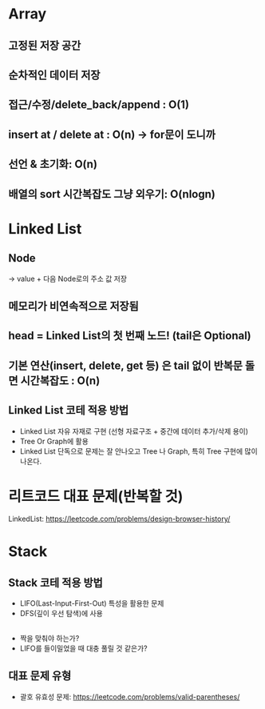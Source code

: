 #  Array
## 고정된 저장 공간
## 순차적인 데이터 저장
## 접근/수정/delete_back/append : O(1)
## insert at / delete at : O(n) -> for문이 도니까
## 선언 & 초기화: O(n)
## 배열의 sort 시간복잡도 그냥 외우기: O(nlogn) 

# Linked List
## Node
-> value + 다음 Node로의 주소 값 저장
## 메모리가 비연속적으로 저장됨
## head = Linked List의 첫 번째 노드! (tail은 Optional)
## 기본 연산(insert, delete, get 등) 은 tail 없이 반복문 돌면 시간복잡도 : O(n)

## Linked List 코테 적용 방법
- Linked List 자유 자재로 구현 (선형 자료구조 + 중간에 데이터 추가/삭제 용이)
- Tree Or Graph에 활용
- Linked List 단독으로 문제는 잘 안나오고 Tree 나 Graph, 특히 Tree 구현에 많이 나온다.

# 리트코드 대표 문제(반복할 것)
LinkedList: https://leetcode.com/problems/design-browser-history/

# Stack
## Stack 코테 적용 방법
- LIFO(Last-Input-First-Out) 특성을 활용한 문제
- DFS(깊이 우선 탐색)에 사용

## 
- 짝을 맞춰야 하는가?
- LIFO를 들이밀었을 때 대충 풀릴 것 같은가?

## 대표 문제 유형
- 괄호 유효성 문제: https://leetcode.com/problems/valid-parentheses/
